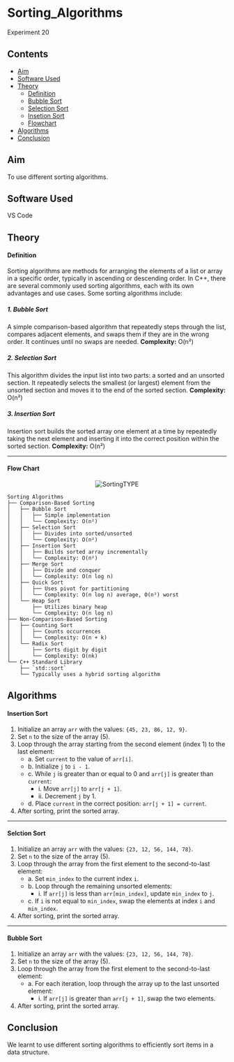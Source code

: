 # Sorting_Algorithms
Experiment 20
## Contents
- [Aim](#aim)
- [Software Used](#software-used)
- [Theory](#theory)
  * [Definition](#definition)
  * [Bubble Sort](#bubblesort )
  * [Selection Sort](#selectionsort)
  * [Insetion Sort](#insertionsort)
  * [Flowchart](#flowchart)
- [Algorithms](#algorithms)
- [Conclusion](#conclusion)

## Aim 
To use different sorting algorithms.

## Software Used 
VS Code

## Theory
#### Definition
Sorting algorithms are methods for arranging the elements of a list or array in a specific order, typically in ascending or descending order. In C++, there are several commonly used sorting algorithms, each with its own advantages and use cases. Some sorting algorithms include:

##### 1. Bubble Sort
A simple comparison-based algorithm that repeatedly steps through the list, compares adjacent elements, and swaps them if they are in the wrong order. It continues until no swaps are needed.
**Complexity:** O(n²)

##### 2. Selection Sort
This algorithm divides the input list into two parts: a sorted and an unsorted section. It repeatedly selects the smallest (or largest) element from the unsorted section and moves it to the end of the sorted section.
**Complexity:** O(n²)

##### 3. Insertion Sort
Insertion sort builds the sorted array one element at a time by repeatedly taking the next element and inserting it into the correct position within the sorted section.
**Complexity:** O(n²)  

---
#### Flow Chart

<p align="center">
    <img src="https://github.com/user-attachments/assets/817938fb-6d4e-4c6c-b632-a18e6a0fc46b" alt="SortingTYPE">
</p>

```
Sorting Algorithms
├── Comparison-Based Sorting
│   ├── Bubble Sort
│   │   ├── Simple implementation
│   │   └── Complexity: O(n²)
│   ├── Selection Sort
│   │   ├── Divides into sorted/unsorted
│   │   └── Complexity: O(n²)
│   ├── Insertion Sort
│   │   ├── Builds sorted array incrementally
│   │   └── Complexity: O(n²)
│   ├── Merge Sort
│   │   ├── Divide and conquer
│   │   └── Complexity: O(n log n)
│   ├── Quick Sort
│   │   ├── Uses pivot for partitioning
│   │   └── Complexity: O(n log n) average, O(n²) worst
│   └── Heap Sort
│       ├── Utilizes binary heap
│       └── Complexity: O(n log n)
├── Non-Comparison-Based Sorting
│   ├── Counting Sort
│   │   ├── Counts occurrences
│   │   └── Complexity: O(n + k)
│   └── Radix Sort
│       ├── Sorts digit by digit
│       └── Complexity: O(nk)
└── C++ Standard Library
    ├── `std::sort`
    └── Typically uses a hybrid sorting algorithm
```
## Algorithms

#### Insertion Sort

1. Initialize an array `arr` with the values: `{45, 23, 86, 12, 9}`.
2. Set `n` to the size of the array (5).
3. Loop through the array starting from the second element (index 1) to the last element:
   - a. Set `current` to the value of `arr[i]`.
   - b. Initialize `j` to `i - 1`.
   - c. While `j` is greater than or equal to 0 and `arr[j]` is greater than `current`:
     - i. Move `arr[j]` to `arr[j + 1]`.
     - ii. Decrement `j` by 1.
   - d. Place `current` in the correct position: `arr[j + 1] = current`.
4. After sorting, print the sorted array.

---


#### Selction Sort

1. Initialize an array `arr` with the values: `{23, 12, 56, 144, 78}`.
2. Set `n` to the size of the array (5).
3. Loop through the array from the first element to the second-to-last element:
   - a. Set `min_index` to the current index `i`.
   - b. Loop through the remaining unsorted elements:
     - i. If `arr[j]` is less than `arr[min_index]`, update `min_index` to `j`.
   - c. If `i` is not equal to `min_index`, swap the elements at index `i` and `min_index`.
4. After sorting, print the sorted array.

---


#### Bubble Sort

1. Initialize an array `arr` with the values: `{23, 12, 56, 144, 78}`.
2. Set `n` to the size of the array (5).
3. Loop through the array from the first element to the second-to-last element:
   - a. For each iteration, loop through the array up to the last unsorted element:
     - i. If `arr[j]` is greater than `arr[j + 1]`, swap the two elements.
4. After sorting, print the sorted array.




## Conclusion
We learnt to use different sorting algorithms to efficiently sort items in a data structure.
